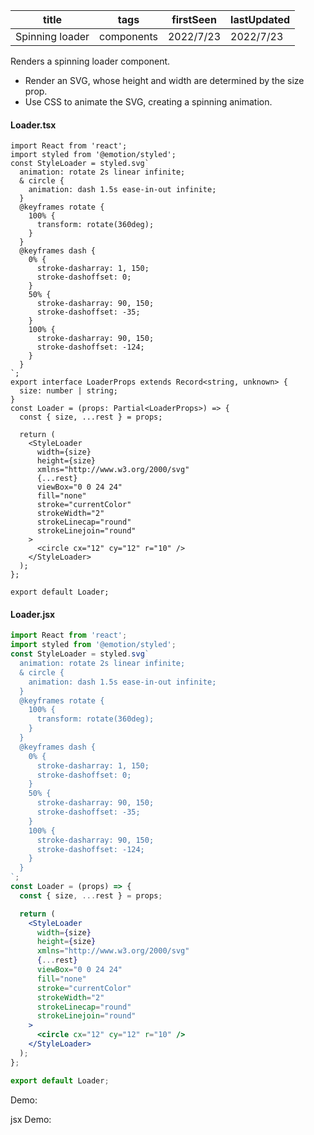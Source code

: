 | title           | tags       | firstSeen | lastUpdated |
| --------------- | ---------- | --------- | ----------- |
| Spinning loader | components | 2022/7/23 | 2022/7/23   |

Renders a spinning loader component.

- Render an SVG, whose height and width are determined by the size prop.
- Use CSS to animate the SVG, creating a spinning animation.

#### Loader.tsx

```tsx | pure
import React from 'react';
import styled from '@emotion/styled';
const StyleLoader = styled.svg`
  animation: rotate 2s linear infinite;
  & circle {
    animation: dash 1.5s ease-in-out infinite;
  }
  @keyframes rotate {
    100% {
      transform: rotate(360deg);
    }
  }
  @keyframes dash {
    0% {
      stroke-dasharray: 1, 150;
      stroke-dashoffset: 0;
    }
    50% {
      stroke-dasharray: 90, 150;
      stroke-dashoffset: -35;
    }
    100% {
      stroke-dasharray: 90, 150;
      stroke-dashoffset: -124;
    }
  }
`;
export interface LoaderProps extends Record<string, unknown> {
  size: number | string;
}
const Loader = (props: Partial<LoaderProps>) => {
  const { size, ...rest } = props;

  return (
    <StyleLoader
      width={size}
      height={size}
      xmlns="http://www.w3.org/2000/svg"
      {...rest}
      viewBox="0 0 24 24"
      fill="none"
      stroke="currentColor"
      strokeWidth="2"
      strokeLinecap="round"
      strokeLinejoin="round"
    >
      <circle cx="12" cy="12" r="10" />
    </StyleLoader>
  );
};

export default Loader;
```

#### Loader.jsx

```jsx | pure
import React from 'react';
import styled from '@emotion/styled';
const StyleLoader = styled.svg`
  animation: rotate 2s linear infinite;
  & circle {
    animation: dash 1.5s ease-in-out infinite;
  }
  @keyframes rotate {
    100% {
      transform: rotate(360deg);
    }
  }
  @keyframes dash {
    0% {
      stroke-dasharray: 1, 150;
      stroke-dashoffset: 0;
    }
    50% {
      stroke-dasharray: 90, 150;
      stroke-dashoffset: -35;
    }
    100% {
      stroke-dasharray: 90, 150;
      stroke-dashoffset: -124;
    }
  }
`;
const Loader = (props) => {
  const { size, ...rest } = props;

  return (
    <StyleLoader
      width={size}
      height={size}
      xmlns="http://www.w3.org/2000/svg"
      {...rest}
      viewBox="0 0 24 24"
      fill="none"
      stroke="currentColor"
      strokeWidth="2"
      strokeLinecap="round"
      strokeLinejoin="round"
    >
      <circle cx="12" cy="12" r="10" />
    </StyleLoader>
  );
};

export default Loader;
```

Demo:

<code src="./Demo.tsx" id="loaderTsxDemo"></code>

jsx Demo:

<code src="./jsx/Demo.jsx" id="loaderJsxDemo"></code>
